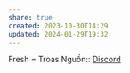 ```yaml
---
share: true
created: 2023-10-30T14:29
updated: 2024-01-29T19:32
---
```


Fresh = Troas
Nguồn:: [Discord](https://discord.com/channels/684898665143206084/991511118524715139/1201394893382221924)
